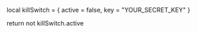 local killSwitch = {
    active = false,
    key = "YOUR_SECRET_KEY"
}

return not killSwitch.active
